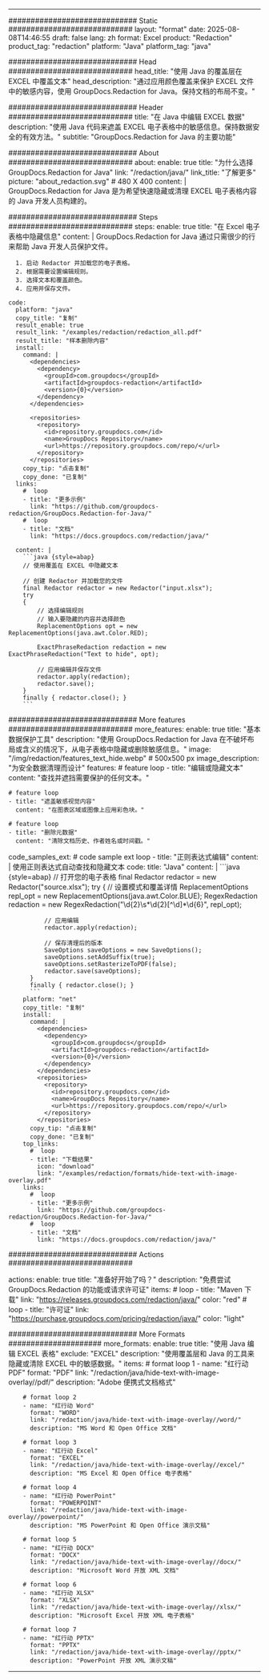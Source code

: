
---
############################# Static ############################
layout: "format"
date:  2025-08-08T14:46:55
draft: false
lang: zh
format: Excel
product: "Redaction"
product_tag: "redaction"
platform: "Java"
platform_tag: "java"

############################# Head ############################
head_title: "使用 Java 的覆盖层在 EXCEL 中覆盖文本"
head_description: "通过应用颜色覆盖来保护 EXCEL 文件中的敏感内容，使用 GroupDocs.Redaction for Java。保持文档的布局不变。"

############################# Header ############################
title: "在 Java 中编辑 EXCEL 数据" 
description: "使用 Java 代码来遮盖 EXCEL 电子表格中的敏感信息。保持数据安全的有效方法。"
subtitle: "GroupDocs.Redaction for Java 的主要功能" 

############################# About ############################
about:
    enable: true
    title: "为什么选择 GroupDocs.Redaction for Java"
    link: "/redaction/java/"
    link_title: "了解更多"
    picture: "about_redaction.svg" # 480 X 400
    content: |
       GroupDocs.Redaction for Java 是为希望快速隐藏或清理 EXCEL 电子表格内容的 Java 开发人员构建的。

############################# Steps ############################
steps:
    enable: true
    title: "在 Excel 电子表格中隐藏信息"
    content: |
      GroupDocs.Redaction for Java 通过只需很少的行来帮助 Java 开发人员保护文件。
      
      1. 启动 Redactor 并加载您的电子表格。
      2. 根据需要设置编辑规则。
      3. 选择文本和覆盖颜色。
      4. 应用并保存文件。
   
    code:
      platform: "java"
      copy_title: "复制"
      result_enable: true
      result_link: "/examples/redaction/redaction_all.pdf"
      result_title: "样本删除内容"
      install:
        command: |
          <dependencies>
            <dependency>
              <groupId>com.groupdocs</groupId>
              <artifactId>groupdocs-redaction</artifactId>
              <version>{0}</version>
            </dependency>
          </dependencies>

          <repositories>
            <repository>
              <id>repository.groupdocs.com</id>
              <name>GroupDocs Repository</name>
              <url>https://repository.groupdocs.com/repo/</url>
            </repository>
          </repositories>
        copy_tip: "点击复制"
        copy_done: "已复制"
      links:
        #  loop
        - title: "更多示例"
          link: "https://github.com/groupdocs-redaction/GroupDocs.Redaction-for-Java/"
        #  loop
        - title: "文档"
          link: "https://docs.groupdocs.com/redaction/java/"
          
      content: |
        ```java {style=abap}
        // 使用覆盖在 EXCEL 中隐藏文本

        // 创建 Redactor 并加载您的文件
        final Redactor redactor = new Redactor("input.xlsx");
        try
        {
            // 选择编辑规则
            // 输入要隐藏的内容并选择颜色
            ReplacementOptions opt = new ReplacementOptions(java.awt.Color.RED);
            
            ExactPhraseRedaction redaction = new ExactPhraseRedaction("Text to hide", opt);

            // 应用编辑并保存文件
            redactor.apply(redaction);
            redactor.save();
        }
        finally { redactor.close(); }
        ```            


############################# More features ############################
more_features:
  enable: true
  title: "基本数据保护工具"
  description: "使用 GroupDocs.Redaction for Java 在不破坏布局或含义的情况下，从电子表格中隐藏或删除敏感信息。"
  image: "/img/redaction/features_text_hide.webp" # 500x500 px
  image_description: "为安全数据清理而设计"
  features:
    # feature loop
    - title: "编辑或隐藏文本"
      content: "查找并遮挡需要保护的任何文本。"

    # feature loop
    - title: "遮盖敏感视觉内容"
      content: "在图表区域或图像上应用彩色块。"

    # feature loop
    - title: "删除元数据"
      content: "清除文档历史、作者姓名或时间戳。"
      
  code_samples_ext:
    # code sample ext loop
    - title: "正则表达式编辑"
      content: |
        使用正则表达式自动查找和隐藏文本
      code:
        title: "Java"
        content: |
          ```java {style=abap}
          //  打开您的电子表格
          final Redactor redactor = new Redactor("source.xlsx");
          try
          {
              // 设置模式和覆盖详情
              ReplacementOptions repl_opt = new ReplacementOptions(java.awt.Color.BLUE);
              RegexRedaction redaction = new RegexRedaction("\\d{2}\\s*\\d{2}[^\\d]*\\d{6}", repl_opt);
              
              // 应用编辑
              redactor.apply(redaction);

              // 保存清理后的版本
              SaveOptions saveOptions = new SaveOptions();
              saveOptions.setAddSuffix(true);
              saveOptions.setRasterizeToPDF(false);
              redactor.save(saveOptions);
          }
          finally { redactor.close(); }
          ```
        platform: "net"
        copy_title: "复制"
        install:
          command: |
            <dependencies>
              <dependency>
                <groupId>com.groupdocs</groupId>
                <artifactId>groupdocs-redaction</artifactId>
                <version>{0}</version>
              </dependency>
            </dependencies>
            <repositories>
              <repository>
                <id>repository.groupdocs.com</id>
                <name>GroupDocs Repository</name>
                <url>https://repository.groupdocs.com/repo/</url>
              </repository>
            </repositories>
          copy_tip: "点击复制"
          copy_done: "已复制"
        top_links:
          #  loop
          - title: "下载结果"
            icon: "download"
            link: "/examples/redaction/formats/hide-text-with-image-overlay.pdf"
        links:
          #  loop
          - title: "更多示例"
            link: "https://github.com/groupdocs-redaction/GroupDocs.Redaction-for-Java/"
          #  loop
          - title: "文档"
            link: "https://docs.groupdocs.com/redaction/java/"


############################# Actions ############################

actions:
  enable: true
  title: "准备好开始了吗？"
  description: "免费尝试 GroupDocs.Redaction 的功能或请求许可证"
  items:
    #  loop
    - title: "Maven 下载"
      link: "https://releases.groupdocs.com/redaction/java/"
      color: "red"
        #  loop
    - title: "许可证"
      link: "https://purchase.groupdocs.com/pricing/redaction/java/"
      color: "light"


############################# More Formats #####################
more_formats:
    enable: true
    title: "使用 Java 编辑 EXCEL 表格"
    exclude: "EXCEL"
    description: "使用覆盖层和 Java 的工具来隐藏或清除 EXCEL 中的敏感数据。"
    items: 
        # format loop 1
        - name: "红行动 PDF"
          format: "PDF"
          link: "/redaction/java/hide-text-with-image-overlay//pdf/"
          description: "Adobe 便携式文档格式"

        # format loop 2
        - name: "红行动 Word"
          format: "WORD"
          link: "/redaction/java/hide-text-with-image-overlay//word/"
          description: "MS Word 和 Open Office 文档"
          
        # format loop 3
        - name: "红行动 Excel"
          format: "EXCEL"
          link: "/redaction/java/hide-text-with-image-overlay//excel/"
          description: "MS Excel 和 Open Office 电子表格"

        # format loop 4
        - name: "红行动 PowerPoint"
          format: "POWERPOINT"
          link: "/redaction/java/hide-text-with-image-overlay//powerpoint/"
          description: "MS PowerPoint 和 Open Office 演示文稿"

        # format loop 5
        - name: "红行动 DOCX"
          format: "DOCX"
          link: "/redaction/java/hide-text-with-image-overlay//docx/"
          description: "Microsoft Word 开放 XML 文档"
          
        # format loop 6
        - name: "红行动 XLSX"
          format: "XLSX"
          link: "/redaction/java/hide-text-with-image-overlay//xlsx/"
          description: "Microsoft Excel 开放 XML 电子表格"
          
        # format loop 7
        - name: "红行动 PPTX"
          format: "PPTX"
          link: "/redaction/java/hide-text-with-image-overlay//pptx/"
          description: "PowerPoint 开放 XML 演示文稿"


---